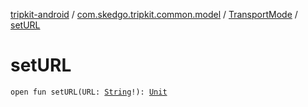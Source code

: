 [tripkit-android](../../index.md) / [com.skedgo.tripkit.common.model](../index.md) / [TransportMode](index.md) / [setURL](./set-u-r-l.md)

# setURL

`open fun setURL(URL: `[`String`](https://kotlinlang.org/api/latest/jvm/stdlib/kotlin/-string/index.html)`!): `[`Unit`](https://kotlinlang.org/api/latest/jvm/stdlib/kotlin/-unit/index.html)